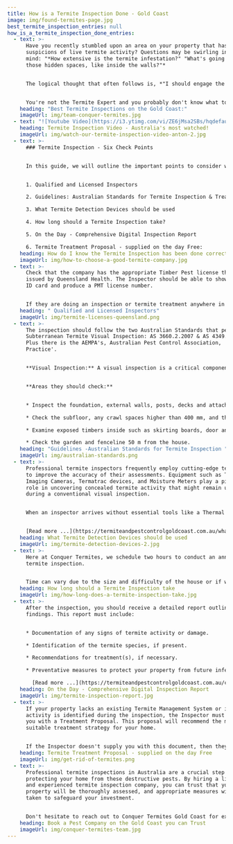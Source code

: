 ```yaml
---
title: How is a Termite Inspection Done - Gold Coast
image: img/found-termites-page.jpg
best_termite_inspection_entries: null
how_is_a_termite_inspection_done_entries:
  - text: >-
      Have you recently stumbled upon an area on your property that has raised
      suspicions of live termite activity? Questions may be swirling in your
      mind: "*How extensive is the termite infestation?" "What's going on in
      those hidden spaces, like inside the walls?"*


      The logical thought that often follows is, *"I should engage the services of a professional pest control company with extensive experience that truly knows how to find termites."*


      You're not the Termite Expert and you probably don't know what to look for. But you are the person who will face great financial and emotional costs if you don't get the problem fixed.
    heading: "Best Termite Inspections on the Gold Coast:"
    imageUrl: img/team-conquer-termites.jpg
  - text: "![Youtube Video](https://i3.ytimg.com/vi/ZE6jMsa2SBs/hqdefault.jpg)"
    heading: Termite Inspection Video - Australia's most watched!
    imageUrl: img/watch-our-termite-inspection-video-anton-2.jpg
  - text: >-
      ### Termite Inspection - Six Check Points


      In this guide, we will outline the important points to consider when choosing a company to conduct a termite inspection.


      1. Qualified and Licensed Inspectors

      2. Guidelines: Australian Standards for Termite Inspection & Treatments

      3. What Termite Detection Devices should be used

      4. How long should a Termite Inspection take?

      5. On the Day - Comprehensive Digital Inspection Report

      6. Termite Treatment Proposal - supplied on the day Free:
    heading: How do I know the Termite Inspection has been done correctly?
    imageUrl: img/how-to-choose-a-good-termite-company.jpg
  - text: >-
      Check that the company has the appropriate Timber Pest license that is
      issued by Queensland Health. The Inspector should be able to show you an
      ID card and produce a PMT license number.


      If they are doing an inspection or termite treatment anywhere in Queensland, then they also need a QBCC (Queensland Building & Construction Commission) license. You can check the company's with this link: **[QBCC License Check](https://www.qbcc.qld.gov.au/)**
    heading: " Qualified and Licensed Inspectors"
    imageUrl: img/termite-licenses-queensland.png
  - text: >-
      The inspection should follow the two Australian Standards that pertain to
      Subterranean Termite Visual Inspection: AS 3660.2.2007 & AS 4349.3.2010.
      Plus there is the AEMPA's, Australian Pest Control Association, 'Code of
      Practice'.


      **Visual Inspection:** A visual inspection is a critical component of every termite inspection. This is where the Inspector goes around your home 'tapping' all the exposed timbers and checking thoroughly with his/her eyes. It might look easy, but if done properly, it is the most important component of the 'Visual' inspection.


      **Areas they should check:**


      * Inspect the foundation, external walls, posts, decks and attachments for visible signs of termite activity, such as mud tubes, damaged wood, or discarded wings.

      * Check the subfloor, any crawl spaces higher than 400 mm, and the roof void for any evidence of termite activity or damage.

      * Examine exposed timbers inside such as skirting boards, door and window frames.

      * Check the garden and fenceline 50 m from the house.
    heading: "Guidelines -Australian Standards for Termite Inspection "
    imageUrl: img/australian-standards.png
  - text: >-
      Professional termite inspectors frequently employ cutting-edge technology
      to improve the accuracy of their assessments. Equipment such as Thermal
      Imaging Cameras, Termatrac devices, and Moisture Meters play a pivotal
      role in uncovering concealed termite activity that might remain unnoticed
      during a conventional visual inspection.


      When an inspector arrives without essential tools like a Thermal Camera or Termatrac Device, it's a clear indication that they may not deliver the most thorough inspection results.


      [Read more ...](https://termiteandpestcontrolgoldcoast.com.au/what-devices-are-used-for-a-termite-inspection/)
    heading: What Termite Detection Devices should be used
    imageUrl: img/termite-detection-devices-2.jpg
  - text: >-
      Here at Conquer Termites, we schedule two hours to conduct an annual
      termite inspection. 


      Time can vary due to the size and difficulty of the house or if we have discovered live termites. Then it will be a proposition of "the time it takes".
    heading: How long should a Termite Inspection take
    imageUrl: img/how-long-does-a-termite-inspection-take.jpg
  - text: >-
      After the inspection, you should receive a detailed report outlining the
      findings. This report must include:


      * Documentation of any signs of termite activity or damage.

      * Identification of the termite species, if present.

      * Recommendations for treatment(s), if necessary.

      * Preventative measures to protect your property from future infestations.\

        [Read more ...](https://termiteandpestcontrolgoldcoast.com.au/conquer-termites-digital-report/)
    heading: On the Day - Comprehensive Digital Inspection Report
    imageUrl: img/termite-inspection-report.jpg
  - text: >-
      If your property lacks an existing Termite Management System or if termite
      activity is identified during the inspection, the Inspector must supply
      you with a Treatment Proposal. This proposal will recommend the most
      suitable treatment strategy for your home.


      If the Inspector doesn't supply you with this document, then they are not following the guidelines in the Australian Standards. Always ask if the company knows how to quote and do termite treatments.
    heading: Termite Treatment Proposal - supplied on the day Free
    imageUrl: img/get-rid-of-termites.png
  - text: >-
      Professional termite inspections in Australia are a crucial step in
      protecting your home from these destructive pests. By hiring a licensed
      and experienced termite inspection company, you can trust that your
      property will be thoroughly assessed, and appropriate measures will be
      taken to safeguard your investment.


      Don't hesitate to reach out to Conquer Termites Gold Coast for expert termite inspections and comprehensive protection against termites.
    heading: Book a Pest Company on the Gold Coast you can Trust
    imageUrl: img/conquer-termites-team.jpg
---
```

